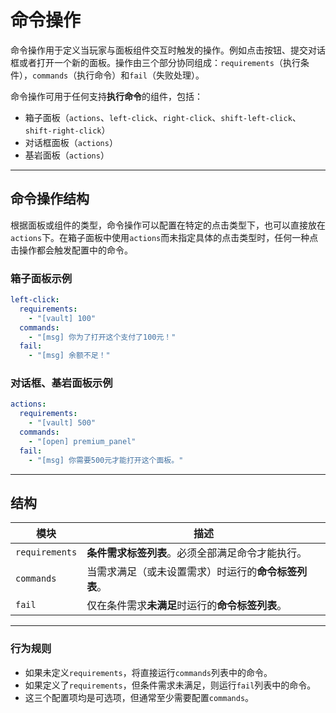 # 命令操作

命令操作用于定义当玩家与面板组件交互时触发的操作。例如点击按钮、提交对话框或者打开一个新的面板。操作由三个部分协同组成：`requirements`（执行条件），`commands`（执行命令）和`fail`（失败处理）。

命令操作可用于任何支持**执行命令**的组件，包括：

- 箱子面板（`actions`、`left-click`、`right-click`、`shift-left-click`、`shift-right-click`）
- 对话框面板（`actions`）
- 基岩面板（`actions`）

------

## 命令操作结构

根据面板或组件的类型，命令操作可以配置在特定的点击类型下，也可以直接放在`actions`下。在箱子面板中使用`actions`而未指定具体的点击类型时，任何一种点击操作都会触发配置中的命令。

### 箱子面板示例

```yaml
left-click:
  requirements:
    - "[vault] 100"
  commands:
    - "[msg] 你为了打开这个支付了100元！"
  fail:
    - "[msg] 余额不足！"
```

### 对话框、基岩面板示例

```yaml
actions:
  requirements:
    - "[vault] 500"
  commands:
    - "[open] premium_panel"
  fail:
    - "[msg] 你需要500元才能打开这个面板。"
```

------

## 结构

| 模块             | 描述                           |
|----------------|------------------------------|
| `requirements` | **条件需求标签列表**。必须全部满足命令才能执行。   |
| `commands`     | 当需求满足（或未设置需求）时运行的**命令标签列表**。 |
| `fail`         | 仅在条件需求**未满足**时运行的**命令标签列表**。 |

------

### 行为规则

- 如果未定义`requirements`，将直接运行`commands`列表中的命令。
- 如果定义了`requirements`，但条件需求未满足，则运行`fail`列表中的命令。
- 这三个配置项均是可选项，但通常至少需要配置`commands`。
